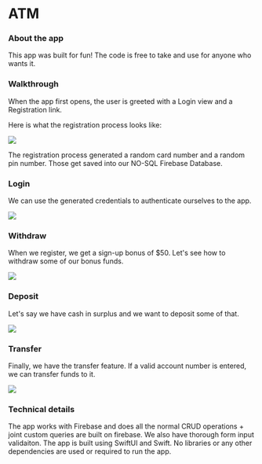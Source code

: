 # ATM
### About the app

This app was built for fun! The code is free to take and use for anyone who wants it.

### Walkthrough

When the app first opens, the user is greeted with a Login view and a Registration link.

Here is what the registration process looks like:

![](https://i.ibb.co/XVbKvJb/vlc-s-Mp-M3xwoy-D.gif)

The registration process generated a random card number and a random pin number. Those get saved into our NO-SQL Firebase Database.

### Login

We can use the generated credentials to authenticate ourselves to the app.

![](https://i.ibb.co/FhvgDQC/vlc-Pj-MNjsbzch.gif)

### Withdraw

When we register, we get a sign-up bonus of $50. Let's see how to withdraw some of our bonus funds.

![](https://i.ibb.co/MD9KxSq/vlc-t-HY08-UMC3-I.gif)

### Deposit
Let's say we have cash in surplus and we want to deposit some of that.

![](https://i.ibb.co/QdyCTKp/deposit-Adobe-Express.gif)

### Transfer

Finally, we have the transfer feature. If a valid account number is entered, we can transfer funds to it.

![](https://i.ibb.co/gZqjxBp/transfer-Adobe-Express.gif)

### Technical details

The app works with Firebase and does all the normal CRUD operations + joint custom queries are built on firebase.
We also have thorough form input validaiton.
The app is built using SwiftUI and Swift.
No libraries or any other dependencies are used or required to run the app.
